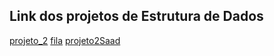 ## Link dos projetos de Estrutura de Dados
[projeto_2](https://github.com/reidnersousa/projeto2)
[fila](https://github.com/reidnersousa/fila)
[projeto2Saad](https://github.com/reidnersousa/projeto2Saad)
